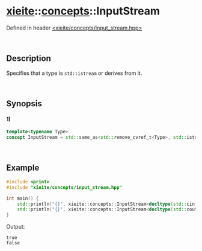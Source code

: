 # [xieite](../../xieite.md)\:\:[concepts](../../concepts.md)\:\:InputStream
Defined in header [<xieite/concepts/input_stream.hpp>](../../../include/xieite/concepts/input_stream.hpp)

&nbsp;

## Description
Specifies that a type is `std::istream` or derives from it.

&nbsp;

## Synopsis
#### 1)
```cpp
template<typename Type>
concept InputStream = std::same_as<std::remove_cvref_t<Type>, std::istream> || std::derived_from<std::remove_cvref_t<Type>, std::istream>;
```

&nbsp;

## Example
```cpp
#include <print>
#include "xieite/concepts/input_stream.hpp"

int main() {
    std::println("{}", xieite::concepts::InputStream<decltype(std::cin)>);
    std::println("{}", xieite::concepts::InputStream<decltype(std::cout)>);
}
```
Output:
```
true
false
```
